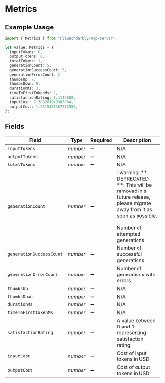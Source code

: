 # Metrics

## Example Usage

```typescript
import { Metrics } from "@launchdarkly/mcp-server";

let value: Metrics = {
  inputTokens: 0,
  outputTokens: 6,
  totalTokens: 1,
  generationCount: 5,
  generationSuccessCount: 5,
  generationErrorCount: 2,
  thumbsUp: 7,
  thumbsDown: 9,
  durationMs: 3,
  timeToFirstTokenMs: 2,
  satisfactionRating: 0.4145608,
  inputCost: 7.386281948385884,
  outputCost: 1.2315135367772556,
};
```

## Fields

| Field                                                                                                                                                    | Type                                                                                                                                                     | Required                                                                                                                                                 | Description                                                                                                                                              |
| -------------------------------------------------------------------------------------------------------------------------------------------------------- | -------------------------------------------------------------------------------------------------------------------------------------------------------- | -------------------------------------------------------------------------------------------------------------------------------------------------------- | -------------------------------------------------------------------------------------------------------------------------------------------------------- |
| `inputTokens`                                                                                                                                            | *number*                                                                                                                                                 | :heavy_minus_sign:                                                                                                                                       | N/A                                                                                                                                                      |
| `outputTokens`                                                                                                                                           | *number*                                                                                                                                                 | :heavy_minus_sign:                                                                                                                                       | N/A                                                                                                                                                      |
| `totalTokens`                                                                                                                                            | *number*                                                                                                                                                 | :heavy_minus_sign:                                                                                                                                       | N/A                                                                                                                                                      |
| ~~`generationCount`~~                                                                                                                                    | *number*                                                                                                                                                 | :heavy_minus_sign:                                                                                                                                       | : warning: ** DEPRECATED **: This will be removed in a future release, please migrate away from it as soon as possible.<br/><br/>Number of attempted generations |
| `generationSuccessCount`                                                                                                                                 | *number*                                                                                                                                                 | :heavy_minus_sign:                                                                                                                                       | Number of successful generations                                                                                                                         |
| `generationErrorCount`                                                                                                                                   | *number*                                                                                                                                                 | :heavy_minus_sign:                                                                                                                                       | Number of generations with errors                                                                                                                        |
| `thumbsUp`                                                                                                                                               | *number*                                                                                                                                                 | :heavy_minus_sign:                                                                                                                                       | N/A                                                                                                                                                      |
| `thumbsDown`                                                                                                                                             | *number*                                                                                                                                                 | :heavy_minus_sign:                                                                                                                                       | N/A                                                                                                                                                      |
| `durationMs`                                                                                                                                             | *number*                                                                                                                                                 | :heavy_minus_sign:                                                                                                                                       | N/A                                                                                                                                                      |
| `timeToFirstTokenMs`                                                                                                                                     | *number*                                                                                                                                                 | :heavy_minus_sign:                                                                                                                                       | N/A                                                                                                                                                      |
| `satisfactionRating`                                                                                                                                     | *number*                                                                                                                                                 | :heavy_minus_sign:                                                                                                                                       | A value between 0 and 1 representing satisfaction rating                                                                                                 |
| `inputCost`                                                                                                                                              | *number*                                                                                                                                                 | :heavy_minus_sign:                                                                                                                                       | Cost of input tokens in USD                                                                                                                              |
| `outputCost`                                                                                                                                             | *number*                                                                                                                                                 | :heavy_minus_sign:                                                                                                                                       | Cost of output tokens in USD                                                                                                                             |